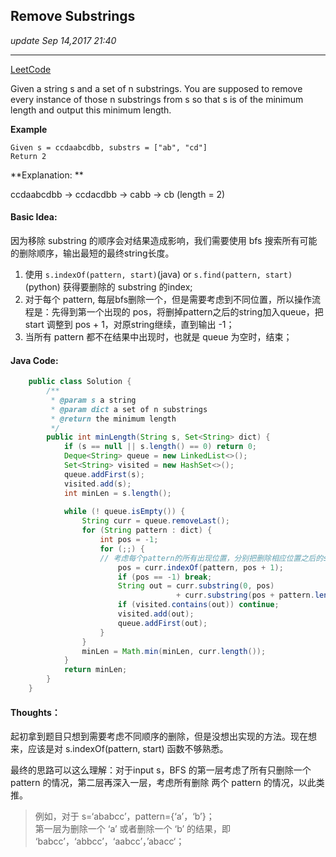 ## Remove Substrings
_update Sep 14,2017  21:40_

---
[LeetCode](http://www.lintcode.com/en/problem/remove-substrings/)

Given a string s and a set of n substrings. You are supposed to remove every instance of those n substrings from s so that s is of the minimum length and output this minimum length.

**Example**

    Given s = ccdaabcdbb, substrs = ["ab", "cd"]
    Return 2

**Explanation: **

ccdaabcdbb -> ccdacdbb -> cabb -> cb (length = 2)

#### Basic Idea:
因为移除 substring 的顺序会对结果造成影响，我们需要使用 bfs 搜索所有可能的删除顺序，输出最短的最终string长度。

1.  使用 `s.indexOf(pattern, start)`(java) or `s.find(pattern, start)`(python) 获得要删除的 substring 的index;
2.  对于每个 pattern, 每层bfs删除一个，但是需要考虑到不同位置，所以操作流程是：先得到第一个出现的 pos，将删掉pattern之后的string加入queue，把 start 调整到 pos + 1，对原string继续，直到输出 -1；
3.  当所有 pattern 都不在结果中出现时，也就是 queue 为空时，结束；

#### Java Code:
```java
    public class Solution {
        /**
         * @param s a string
         * @param dict a set of n substrings
         * @return the minimum length
         */
        public int minLength(String s, Set<String> dict) {
            if (s == null || s.length() == 0) return 0;
            Deque<String> queue = new LinkedList<>();
            Set<String> visited = new HashSet<>();
            queue.addFirst(s);
            visited.add(s);
            int minLen = s.length();
            
            while (! queue.isEmpty()) {
                String curr = queue.removeLast();
                for (String pattern : dict) {
                    int pos = -1;
                    for (;;) {
                    // 考虑每个pattern的所有出现位置，分别把删除相应位置之后的string加入queue
                        pos = curr.indexOf(pattern, pos + 1);
                        if (pos == -1) break;
                        String out = curr.substring(0, pos) 
                                     + curr.substring(pos + pattern.length(), curr.length());
                        if (visited.contains(out)) continue;
                        visited.add(out);
                        queue.addFirst(out);
                    }
                }
                minLen = Math.min(minLen, curr.length());
            }
            return minLen;
        }
    }
```

#### Thoughts：
起初拿到题目只想到需要考虑不同顺序的删除，但是没想出实现的方法。现在想来，应该是对 s.indexOf(pattern, start) 函数不够熟悉。

最终的思路可以这么理解：对于input s，BFS 的第一层考虑了所有只删除一个 pattern 的情况，第二层再深入一层，考虑所有删除 两个 pattern 的情况，以此类推。
> 例如，对于 s=‘ababcc’，pattern={‘a’，‘b’}；  
第一层为删除一个 ‘a’ 或者删除一个 ‘b’ 的结果，即 ‘babcc’，‘abbcc’，‘aabcc’，’abacc‘；







